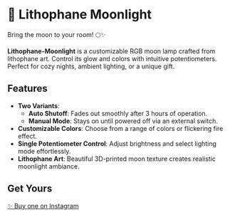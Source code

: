 # 🌙 Lithophane Moonlight

Bring the moon to your room! 🌕✨  

**Lithophane-Moonlight** is a customizable RGB moon lamp crafted from lithophane art. Control its glow and colors with intuitive potentiometers. Perfect for cozy nights, ambient lighting, or a unique gift.

## Features

+ **Two Variants**:
  - **Auto Shutoff**: Fades out smoothly after 3 hours of operation.  
  - **Manual Mode**: Stays on until powered off via an external switch.
+ **Customizable Colors**: Choose from a range of colors or flickering fire effect.  
+ **Single Potentiometer Control**: Adjust brightness and select lighting mode effortlessly.  
+ **Lithophane Art**: Beautiful 3D-printed moon texture creates realistic moonlight ambiance.

## Get Yours
[✨ Buy one on Instagram](https://www.instagram.com/pingulinx_/)

